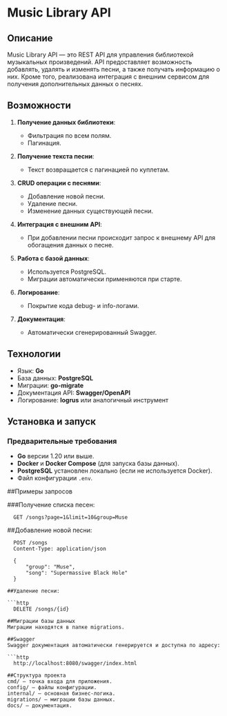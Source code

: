 # Music Library API

## Описание
Music Library API — это REST API для управления библиотекой музыкальных произведений. API предоставляет возможность добавлять, удалять и изменять песни, а также получать информацию о них. Кроме того, реализована интеграция с внешним сервисом для получения дополнительных данных о песнях.

## Возможности
1. **Получение данных библиотеки**:
   - Фильтрация по всем полям.
   - Пагинация.

2. **Получение текста песни**:
   - Текст возвращается с пагинацией по куплетам.

3. **CRUD операции с песнями**:
   - Добавление новой песни.
   - Удаление песни.
   - Изменение данных существующей песни.

4. **Интеграция с внешним API**:
   - При добавлении песни происходит запрос к внешнему API для обогащения данных о песне.

5. **Работа с базой данных**:
   - Используется PostgreSQL.
   - Миграции автоматически применяются при старте.

6. **Логирование**:
   - Покрытие кода debug- и info-логами.

7. **Документация**:
   - Автоматически сгенерированный Swagger.

## Технологии
- Язык: **Go**
- База данных: **PostgreSQL**
- Миграции: **go-migrate**
- Документация API: **Swagger/OpenAPI**
- Логирование: **logrus** или аналогичный инструмент

## Установка и запуск

### Предварительные требования
- **Go** версии 1.20 или выше.
- **Docker** и **Docker Compose** (для запуска базы данных).
- **PostgreSQL** установлен локально (если не используется Docker).
- Файл конфигурации `.env`.

##Примеры запросов

###Получение списка песен:

```http
  GET /songs?page=1&limit=10&group=Muse
```

##Добавление новой песни:

```http
  POST /songs
  Content-Type: application/json
  
  {
      "group": "Muse",
      "song": "Supermassive Black Hole"
  }

##Удаление песни:

```http
  DELETE /songs/{id}

##Миграции базы данных
Миграции находятся в папке migrations.

##Swagger
Swagger документация автоматически генерируется и доступна по адресу:

```http
  http://localhost:8080/swagger/index.html

##Структура проекта
cmd/ — точка входа для приложения.
config/ — файлы конфигурации.
internal/ — основная бизнес-логика.
migrations/ — миграции базы данных.
docs/ — документация.

